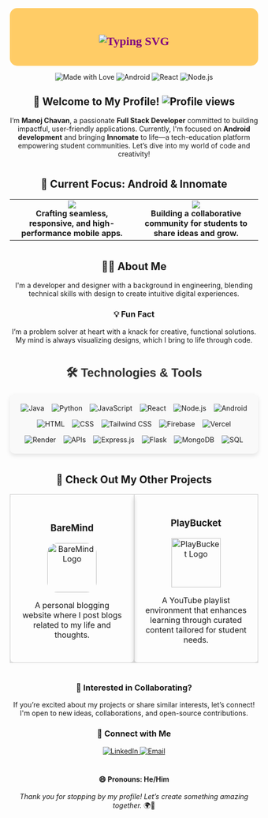 <div align="center" style="padding: 20px; border-radius: 15px; background-color: #ffcc66;">
  <h1 style="font-family: 'Yusei Magic', cursive; font-size: 24px; color: #800080; font-weight: bold;">
    <img src="https://readme-typing-svg.demolab.com?font=Yusei+Magic&size=24&duration=2800&pause=800&color=800080&center=true&vCenter=true&width=460&lines=Hello%2C+I'm+Manoj+Chavan;Full+Stack+Developer;Innomate+come+soon" alt="Typing SVG" />
  </h1>
</div>

<!-- Add this link in the <head> section of your HTML to import the font -->
<link rel="preconnect" href="https://fonts.googleapis.com">
<link rel="preconnect" href="https://fonts.gstatic.com" crossorigin>
<link href="https://fonts.googleapis.com/css2?family=Yusei+Magic&display=swap" rel="stylesheet">

<p align="center">
  <img src="https://img.shields.io/badge/Made_with-❤️-red" alt="Made with Love" />
  <img src="https://img.shields.io/badge/Android-Java-3DDC84?logo=android&logoColor=white" alt="Android" />
  <img src="https://img.shields.io/badge/React-JS-61DAFB?logo=react&logoColor=white" alt="React" />
  <img src="https://img.shields.io/badge/Node.js-JS-339933?logo=node.js&logoColor=white" alt="Node.js" />
  
</p>




<div align="center">
  <h2>👋 Welcome to My Profile! <img src="https://komarev.com/ghpvc/?username=manoj-chavan-13&label=Profile%20views&color=blueviolet&style=for-the-badge" alt="Profile views" /></h2>
  <p>
    I’m <strong>Manoj Chavan</strong>, a passionate <strong>Full Stack Developer</strong> committed to building impactful, user-friendly applications. 
    Currently, I'm focused on <strong>Android development</strong> and bringing <strong>Innomate</strong> to life—a tech-education platform empowering student communities. 
    Let’s dive into my world of code and creativity!
  </p>
</div>



<h2 align="center" style="margin-top: 40px;">🌱 Current Focus: Android & Innomate</h2>

<table align="center" style="width:100%; border: none;">
  <tr>
    <td align="center" width="50%">
      <img src="https://img.shields.io/badge/Android%20Development-Java%20%7C%20Kotlin-3DDC84?style=for-the-badge&logo=android&logoColor=white" />
      <br><strong>Crafting seamless, responsive, and high-performance mobile apps.</strong>
    </td>
    <td align="center" width="50%">
      <img src="https://img.shields.io/badge/Innomate-Tech%20Community%20Platform-blue?style=for-the-badge" />
      <br><strong>Building a collaborative community for students to share ideas and grow.</strong>
    </td>
  </tr>
</table>



<div align="center" style="margin-top: 40px;">
  <h2>👨‍💻 About Me</h2>
  <p>
    I'm a developer and designer with a background in engineering, blending technical skills with design to create intuitive digital experiences.
  </p>

  <h3>💡 Fun Fact</h3>
  <p>
    I’m a problem solver at heart with a knack for creative, functional solutions. My mind is always visualizing designs, which I bring to life through code.
  </p>
</div>

<h2 align="center" style="margin-top: 40px; font-family: 'Arial', sans-serif; color: #333; font-size: 24px; font-weight: bold; text-shadow: 1px 1px 2px rgba(0, 0, 0, 0.1);">🛠️ Technologies & Tools</h2>

<div style="display: flex; flex-wrap: wrap; justify-content: center; gap: 15px; padding: 20px; background-color: #f9f9f9; border-radius: 10px; box-shadow: 0 4px 8px rgba(0, 0, 0, 0.1);">
  <img src="https://img.shields.io/badge/Java-ED8B00?style=for-the-badge&logo=java&logoColor=white" alt="Java" style="transition: transform 0.3s;" onmouseover="this.style.transform='scale(1.1)'" onmouseout="this.style.transform='scale(1)'"/>
  <img src="https://img.shields.io/badge/Python-3776AB?style=for-the-badge&logo=python&logoColor=white" alt="Python" style="transition: transform 0.3s;" onmouseover="this.style.transform='scale(1.1)'" onmouseout="this.style.transform='scale(1)'"/>
  <img src="https://img.shields.io/badge/JavaScript-F7DF1E?style=for-the-badge&logo=javascript&logoColor=black" alt="JavaScript" style="transition: transform 0.3s;" onmouseover="this.style.transform='scale(1.1)'" onmouseout="this.style.transform='scale(1)'"/>
  <img src="https://img.shields.io/badge/React-JS-61DAFB?style=for-the-badge&logo=react&logoColor=white" alt="React" style="transition: transform 0.3s;" onmouseover="this.style.transform='scale(1.1)'" onmouseout="this.style.transform='scale(1)'"/>
  <img src="https://img.shields.io/badge/Node.js-JS-339933?style=for-the-badge&logo=node.js&logoColor=white" alt="Node.js" style="transition: transform 0.3s;" onmouseover="this.style.transform='scale(1.1)'" onmouseout="this.style.transform='scale(1)'"/>
  <img src="https://img.shields.io/badge/Android-Java-3DDC84?style=for-the-badge&logo=android&logoColor=white" alt="Android" style="transition: transform 0.3s;" onmouseover="this.style.transform='scale(1.1)'" onmouseout="this.style.transform='scale(1)'"/>
  <img src="https://img.shields.io/badge/HTML-E34F26?style=for-the-badge&logo=html5&logoColor=white" alt="HTML" style="transition: transform 0.3s;" onmouseover="this.style.transform='scale(1.1)'" onmouseout="this.style.transform='scale(1)'"/>
  <img src="https://img.shields.io/badge/CSS-1572B6?style=for-the-badge&logo=css3&logoColor=white" alt="CSS" style="transition: transform 0.3s;" onmouseover="this.style.transform='scale(1.1)'" onmouseout="this.style.transform='scale(1)'"/>
  <img src="https://img.shields.io/badge/Tailwind%20CSS-06B6D4?style=for-the-badge&logo=tailwind-css&logoColor=white" alt="Tailwind CSS" style="transition: transform 0.3s;" onmouseover="this.style.transform='scale(1.1)'" onmouseout="this.style.transform='scale(1)'"/>
  <img src="https://img.shields.io/badge/Firebase-FFCA28?style=for-the-badge&logo=firebase&logoColor=black" alt="Firebase" style="transition: transform 0.3s;" onmouseover="this.style.transform='scale(1.1)'" onmouseout="this.style.transform='scale(1)'"/>
  <img src="https://img.shields.io/badge/Vercel-000000?style=for-the-badge&logo=vercel&logoColor=white" alt="Vercel" style="transition: transform 0.3s;" onmouseover="this.style.transform='scale(1.1)'" onmouseout="this.style.transform='scale(1)'"/>
  <img src="https://img.shields.io/badge/Render-00BFFF?style=for-the-badge&logo=render&logoColor=white" alt="Render" style="transition: transform 0.3s;" onmouseover="this.style.transform='scale(1.1)'" onmouseout="this.style.transform='scale(1)'"/>
  <img src="https://img.shields.io/badge/APIs-3DDC84?style=for-the-badge&logo=api&logoColor=white" alt="APIs" style="transition: transform 0.3s;" onmouseover="this.style.transform='scale(1.1)'" onmouseout="this.style.transform='scale(1)'"/>
  <img src="https://img.shields.io/badge/Express.js-404D59?style=for-the-badge&logo=express&logoColor=white" alt="Express.js" style="transition: transform 0.3s;" onmouseover="this.style.transform='scale(1.1)'" onmouseout="this.style.transform='scale(1)'"/>
  <img src="https://img.shields.io/badge/Flask-000000?style=for-the-badge&logo=flask&logoColor=white" alt="Flask" style="transition: transform 0.3s;" onmouseover="this.style.transform='scale(1.1)'" onmouseout="this.style.transform='scale(1)'"/>
  <img src="https://img.shields.io/badge/MongoDB-47A248?style=for-the-badge&logo=mongodb&logoColor=white" alt="MongoDB" style="transition: transform 0.3s;" onmouseover="this.style.transform='scale(1.1)'" onmouseout="this.style.transform='scale(1)'"/>
  <img src="https://img.shields.io/badge/SQL-003B57?style=for-the-badge&logo=mysql&logoColor=white" alt="SQL" style="transition: transform 0.3s;" onmouseover="this.style.transform='scale(1.1)'" onmouseout="this.style.transform='scale(1)'"/>
</div>


<h2 align="center" style="margin-top: 40px;">🌟 Check Out My Other Projects</h2>

<table align="center" style="width: 100%; border-collapse: collapse;">
  <tr>
    <td align="center" style="border: 1px solid #ccc; border-radius: 8px; padding: 20px; width: 50%; text-align: center; box-shadow: 0 4px 8px rgba(0, 0, 0, 0.2);">
      <h3>BareMind</h3>
      <a href="https://baremind.fun" target="_blank">
        <img src="https://baremind.fun/logo.jpeg" alt="BareMind Logo" style="width: 100px; height: auto; border-radius: 20px;" />
      </a>
      <p>
         A personal blogging website where I post blogs related to my life and thoughts.
      </p>
    </td>
    <td align="center" style="border: 1px solid #ccc; border-radius: 8px; padding: 20px; width: 50%; text-align: center; box-shadow: 0 4px 8px rgba(0, 0, 0, 0.2);">
      <h3>PlayBucket</h3>
      <a href="https://playbucket.baremind.fun" target="_blank">
        <img src="https://playbucket.baremind.fun/logo.png" alt="PlayBucket Logo" style="width: 100px; height: auto;" />
      </a>
      <p>
        A YouTube playlist environment that enhances learning through curated content tailored for student needs.
      </p>
    </td>
  </tr>
</table>



<h3 align="center" style="margin-top: 40px;">🤝 Interested in Collaborating?</h3>
<p align="center">If you’re excited about my projects or share similar interests, let’s connect! I'm open to new ideas, collaborations, and open-source contributions.</p>

<h3 align="center">💬 Connect with Me</h3>
<p align="center">
  <a href="https://www.linkedin.com/in/manojchavan1311" target="_blank">
    <img src="https://img.shields.io/badge/LinkedIn-0077B5?logo=linkedin&logoColor=white" alt="LinkedIn" />
  </a>
  <a href="mailto:hello@minta.in" target="_blank">
    <img src="https://img.shields.io/badge/Email-hello%40minta.in-D14836?logo=gmail&logoColor=white" alt="Email" />
  </a>
</p>


<h4 align="center" style="margin-top: 40px;">😄 Pronouns: He/Him</h4>

<p align="center">
  <em>Thank you for stopping by my profile! Let’s create something amazing together.</em> 🌍🚀
</p>
